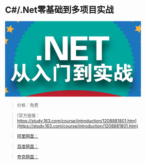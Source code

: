 # C#/.Net零基础到多项目实战

![img](../../../assets/study163/free/98790d7933d34529bf736b9aeda3530a.jpg)

> 价格：免费

> [官方链接：https://study.163.com/course/introduction/1208881801.htm](https://study.163.com/course/introduction/1208881801.htm)

> [阿里网盘：]()

> [百度网盘：]()

> [夸克网盘：]()
